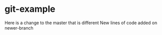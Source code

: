 # git-example
Here is a change to the master that is different
New lines of code added on newer-branch
